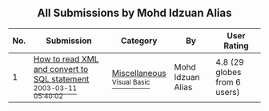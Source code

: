 ﻿<div align="center">

## All Submissions by Mohd Idzuan Alias

</div>

No.  | Submission | Category | By   | User Rating
---- | ---------- | -------- | ---- | -----------
1 | [How to read XML and convert to SQL statement<br /><sup>2003-03-11 05:40:02</sup>](https://github.com/Planet-Source-Code/mohd-idzuan-alias-how-to-read-xml-and-convert-to-sql-statement__1-43894) | [Miscellaneous<br /><sup>Visual Basic</sup>](../ByCategory/miscellaneous__1-1.md) | Mohd Idzuan Alias | 4.8 (29 globes from 6 users)
